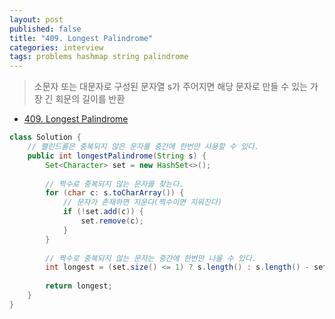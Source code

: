 ```yaml
---
layout: post
published: false
title: "409. Longest Palindrome"
categories: interview
tags: problems hashmap string palindrome
---
```


> 소문자 또는 대문자로 구성된 문자열 s가 주어지면 해당 문자로 만들 수 있는 가장 긴 회문의 길이를 반환

- [409. Longest Palindrome](https://leetcode.com/problems/longest-palindrome/)

```java
class Solution {
    // 팰린드롬은 중복되지 않은 문자를 중간에 한번만 사용할 수 있다.
    public int longestPalindrome(String s) {
        Set<Character> set = new HashSet<>();
        
        // 짝수로 중복되지 않는 문자를 찾는다.
        for (char c: s.toCharArray()) {
            // 문자가 존재하면 지운다(찍수이면 지워진다)
            if (!set.add(c)) {
                set.remove(c);
            }
        } 
        
        // 짝수로 중복되지 않는 문자는 중간에 한번만 나올 수 있다.
        int longest = (set.size() <= 1) ? s.length() : s.length() - set.size() + 1;
        
        return longest; 
    }
}
```